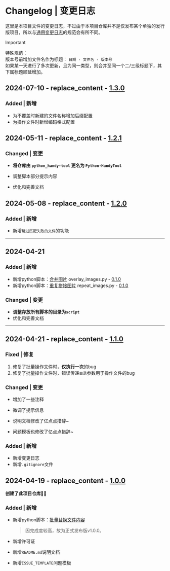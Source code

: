# Changelog | 变更日志

这里是本项目文件的变更日志，不过由于本项目仓库并不是仅发布某个单独的发行版项目，所以与[通用变更日志](https://common-changelog.org)的规范会有所不同。

> [!IMPORTANT]
> 特殊规范：  
> 版本号前增加文件名作为标题： `日期 - 文件名 - 版本号`  
> 如果某一天进行了多次更新，且为同一类型，则合并至同一个二/三级标题下，其下属标题顺延增加。

## 2024-07-10 - replace_content - [1.3.0](https://github.com/guobao2333/Python-HandyTool/commit/4065ada)

### Added | 新增

+ 为不覆盖时新建的文件名称增加后缀配置
+ 为操作文件时新增编码格式配置

## 2024-05-11 - replace_content - [1.2.1](https://github.com/guobao2333/Python-HandyTool/commit/39497da)

### Changed | 变更

* **将仓库由 `python_handy-tool` 更名为 `Python-HandyTool`**

* 调整脚本部分提示内容
* 优化和完善文档

## 2024-05-08 - replace_content - [1.2.0](https://github.com/guobao2333/Python-HandyTool/commit/56cff86)

### Added | 新增

+ 新增`跳过匹配失败的文件`的功能

---
## 2024-04-21
### Added | 新增

+ 新增python脚本：[合并图片](script/ImageEditer/overlay_images.py) overlay_images.py - [0.1.0](https://github.com/guobao2333/Python-HandyTool/commit/b929ef7)
+ 新增python脚本：[重复拼接图片](script/ImageEditer/repeat_images.py) repeat_images.py - [0.1.0](https://github.com/guobao2333/Python-HandyTool/commit/b929ef7)

### Changed | 变更

* **调整存放所有脚本的目录为`script`**
* 优化和完善文档

---
## 2024-04-21 - replace_content - [1.1.0](https://github.com/guobao2333/Python-HandyTool/commit/1e862b8)

### Fixed | 修复

1. 修复了批量操作文件时，**仅执行一次**的bug
2. 修复了批量操作文件时，错误传递`目录`参数用于操作文件的bug

### Changed | 变更

* 增加了一些注释
* 微调了提示信息

* 说明文档修改了亿点点措辞~
* 问题模板也修改了亿点点措辞~

### Added | 新增

* 新增变更日志
* 新增`.gitignore`文件

## 2024-04-19 - replace_content - [1.0.0](https://github.com/guobao2333/Python-HandyTool/commit/c0c63d5)

**创建了此项目仓库**👍🏻

### Added | 新增

+ 新增python脚本：[批量替换文件内容](script/FileEditer/replace_content.py)
  > 因完成度较高，故为正式发布版v1.0.0。

+ 新增许可证
+ 新增`README.md`说明文档
+ 新增`ISSUE_TEMPLATE`问题模板
